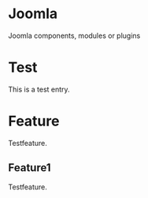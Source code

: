 # Joomla
Joomla components, modules or plugins

# Test
This is a test entry.

# Feature
Testfeature.

## Feature1
Testfeature.